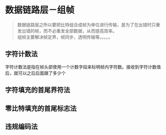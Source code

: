 # 数据链路层－组帧
> 数据链路层之所以要把比特组合成帧为单位进行传输，是为了在出错时只重发出错的帧，而不必重发全部数据，从而提高效率。    
> 组帧主要解决帧定界，帧同步，透明传输等。。。。。     
## 字符计数法
字符计数法是指在帧头部使用一个计数字段来标明帧内字符数。接收到字符计数值后，就可以之后后面跟了多少个    
## 字符填充的首尾界符法
## 零比特填充的首尾标志法
## 违规编码法
